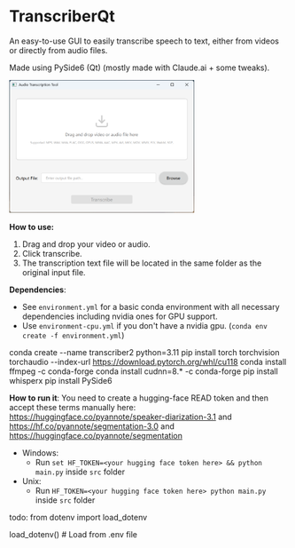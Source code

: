 # TranscriberQt

An easy-to-use GUI to easily transcribe speech to text, either from videos or directly from audio files.

Made using PySide6 (Qt) (mostly made with Claude.ai + some tweaks).

<img src="docs/screenshot-windows.png" width="334">

**How to use:**
1. Drag and drop your video or audio.
2. Click transcribe.
3. The transcription text file will be located in the same folder as the original input file.

**Dependencies**:
- See `environment.yml` for a basic conda environment with all necessary dependencies including nvidia ones for GPU support.
- Use `environment-cpu.yml` if you don't have a nvidia gpu.
(`conda env create -f environment.yml`)


conda create --name transcriber2 python=3.11
pip install torch torchvision torchaudio --index-url https://download.pytorch.org/whl/cu118
conda install ffmpeg -c conda-forge
conda install cudnn=8.* -c conda-forge
pip install whisperx
pip install PySide6


**How to run it**:
You need to create a hugging-face READ token and then accept these terms manually here: https://huggingface.co/pyannote/speaker-diarization-3.1 and https://hf.co/pyannote/segmentation-3.0 and https://huggingface.co/pyannote/segmentation

- Windows:
	- Run `set HF_TOKEN=<your hugging face token here> && python main.py` inside `src` folder
- Unix:
	- Run `HF_TOKEN=<your hugging face token here> python main.py` inside `src` folder



todo:
from dotenv import load_dotenv

load_dotenv()  # Load from .env file